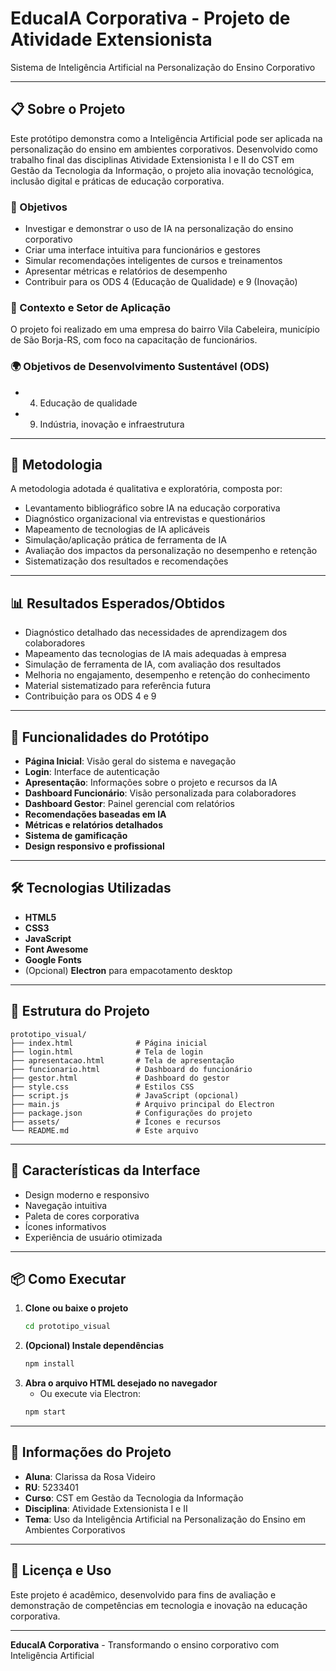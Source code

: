 # EducaIA Corporativa - Projeto de Atividade Extensionista

Sistema de Inteligência Artificial na Personalização do Ensino Corporativo

---

## 📋 Sobre o Projeto

Este protótipo demonstra como a Inteligência Artificial pode ser aplicada na personalização do ensino em ambientes corporativos. Desenvolvido como trabalho final das disciplinas Atividade Extensionista I e II do CST em Gestão da Tecnologia da Informação, o projeto alia inovação tecnológica, inclusão digital e práticas de educação corporativa.

### 🎯 Objetivos
- Investigar e demonstrar o uso de IA na personalização do ensino corporativo
- Criar uma interface intuitiva para funcionários e gestores
- Simular recomendações inteligentes de cursos e treinamentos
- Apresentar métricas e relatórios de desempenho
- Contribuir para os ODS 4 (Educação de Qualidade) e 9 (Inovação)

### 🏢 Contexto e Setor de Aplicação
O projeto foi realizado em uma empresa do bairro Vila Cabeleira, município de São Borja-RS, com foco na capacitação de funcionários.

### 🌍 Objetivos de Desenvolvimento Sustentável (ODS)
- 04. Educação de qualidade
- 09. Indústria, inovação e infraestrutura

---

## 📝 Metodologia

A metodologia adotada é qualitativa e exploratória, composta por:
- Levantamento bibliográfico sobre IA na educação corporativa
- Diagnóstico organizacional via entrevistas e questionários
- Mapeamento de tecnologias de IA aplicáveis
- Simulação/aplicação prática de ferramenta de IA
- Avaliação dos impactos da personalização no desempenho e retenção
- Sistematização dos resultados e recomendações

---

## 📊 Resultados Esperados/Obtidos
- Diagnóstico detalhado das necessidades de aprendizagem dos colaboradores
- Mapeamento das tecnologias de IA mais adequadas à empresa
- Simulação de ferramenta de IA, com avaliação dos resultados
- Melhoria no engajamento, desempenho e retenção do conhecimento
- Material sistematizado para referência futura
- Contribuição para os ODS 4 e 9

---

## 📱 Funcionalidades do Protótipo

- **Página Inicial**: Visão geral do sistema e navegação
- **Login**: Interface de autenticação
- **Apresentação**: Informações sobre o projeto e recursos da IA
- **Dashboard Funcionário**: Visão personalizada para colaboradores
- **Dashboard Gestor**: Painel gerencial com relatórios
- **Recomendações baseadas em IA**
- **Métricas e relatórios detalhados**
- **Sistema de gamificação**
- **Design responsivo e profissional**

---

## 🛠️ Tecnologias Utilizadas
- **HTML5**
- **CSS3**
- **JavaScript**
- **Font Awesome**
- **Google Fonts**
- (Opcional) **Electron** para empacotamento desktop

---

## 📁 Estrutura do Projeto

```
prototipo_visual/
├── index.html              # Página inicial
├── login.html              # Tela de login
├── apresentacao.html       # Tela de apresentação
├── funcionario.html        # Dashboard do funcionário
├── gestor.html             # Dashboard do gestor
├── style.css               # Estilos CSS
├── script.js               # JavaScript (opcional)
├── main.js                 # Arquivo principal do Electron
├── package.json            # Configurações do projeto
├── assets/                 # Ícones e recursos
└── README.md               # Este arquivo
```

---

## 🎨 Características da Interface
- Design moderno e responsivo
- Navegação intuitiva
- Paleta de cores corporativa
- Ícones informativos
- Experiência de usuário otimizada

---

## 📦 Como Executar

1. **Clone ou baixe o projeto**
   ```bash
   cd prototipo_visual
   ```
2. **(Opcional) Instale dependências**
   ```bash
   npm install
   ```
3. **Abra o arquivo HTML desejado no navegador**
   - Ou execute via Electron:
   ```bash
   npm start
   ```

---

## 👤 Informações do Projeto
- **Aluna**: Clarissa da Rosa Videiro
- **RU**: 5233401
- **Curso**: CST em Gestão da Tecnologia da Informação
- **Disciplina**: Atividade Extensionista I e II
- **Tema**: Uso da Inteligência Artificial na Personalização do Ensino em Ambientes Corporativos

---

## 📄 Licença e Uso
Este projeto é acadêmico, desenvolvido para fins de avaliação e demonstração de competências em tecnologia e inovação na educação corporativa.

---

**EducaIA Corporativa** - Transformando o ensino corporativo com Inteligência Artificial 